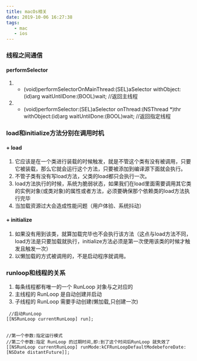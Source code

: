 ```yaml
---
title: macOs相关
date: 2019-10-06 16:27:38
tags:
   - mac
   - ios
---
```


### 线程之间通信
#### performSelector
1. - (void)performSelectorOnMainThread:(SEL)aSelector withObject:(id)arg waitUntilDone:(BOOL)wait;  //返回主线程
2. - (void)performSelector:(SEL)aSelector onThread:(NSThread *)thr withObject:(id)arg waitUntilDone:(BOOL)wait; //返回指定线程


### load和initialize方法分别在调用时机
#### + load
1. 它应该是在一个类进行装载的时候触发，就是不管这个类有没有被调用，只要它被装载，那么它就会运行这个方法，只要被添加到编译源下面就会执行。
2. 不管子类有没有写load方法，父类的load都只会执行一次。
3. load方法执行的时候，系统为脆弱状态，如果我们在load里面需要调用其它类的实例对象(或类对象)的属性或者方法，必须要确保那个依赖类的load方法执行完毕
4. 当加载资源过大会造成性能问题（用户体验、系统抖动）

#### + initialize
1. 如果没有用到该类，就算加载完毕也不会执行该方法（这点与load方法不同，load方法是只要加载就执行，initialize方法必须是第一次使用该类的时候才触发且触发一次）
2. 以懒加载的方式被调用的，不是启动程序就调用。



### runloop和线程的关系
1. 每条线程都有唯一的一个 RunLoop 对象与之对应的
2. 主线程的 RunLoop 是自动创建并启动
3. 子线程的 RunLoop 需要手动创建(懒加载,只创建一次)
```
 //启动RunLoop
[[NSRunLoop currentRunLoop] run];


//第一个参数:指定运行模式
//第二个参数:指定 RunLoop 的过期时间,即:到了这个时间后RunLoop 就失效了
[[NSRunLoop currentRunLoop] runMode:kCFRunLoopDefaultModebeforeDate:[NSDate distantFuture]];
```